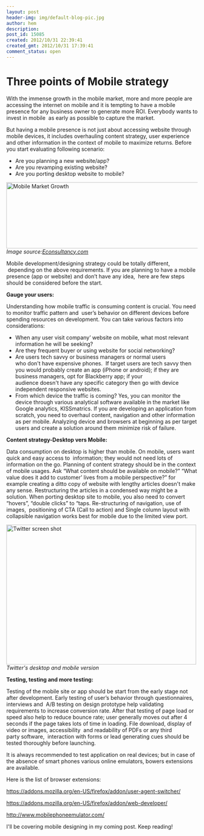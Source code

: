 ```yaml
---
layout: post
header-img: img/default-blog-pic.jpg
author: hem
description: 
post_id: 15085
created: 2012/10/31 22:39:41
created_gmt: 2012/10/31 17:39:41
comment_status: open
---
```


# Three points of Mobile strategy 

<p><span class="GingerNoCheckStart"> </span>With the immense growth in the mobile market, more and more people are accessing the internet on mobile and it is tempting to have a mobile presence for any business owner to generate more ROI. Everybody wants to invest in mobile  as early as possible to capture the market.</p>
<p>But having a mobile presence is not just about accessing website through mobile devices, it includes overhauling content strategy, user experience and other information in the context of mobile to maximize returns. Before you start evaluating following scenario:<br/>
<ul>
    <li>Are you planning a new website/app?</li>
    <li>Are you revamping existing website?</li>
    <li>Are you porting desktop website to mobile?</li>
</ul>
<!--more-->
<div><a rel="attachment wp-att-15098" href="http://xebee.xebia.in/2012/10/31/three-points-of-mobile-strategy/mobile-info-2/"><img class="alignnone size-full wp-image-15098" height="174" width="540" title="Mobile Market Growth" alt="Mobile Market Growth" src="http://xebee.xebia.in/wp-content/uploads/2012/10/mobile-info.png" /></a></div>
<em>Image source:<a href="http://econsultancy.com/uk/blog/9527-the-growth-of-mobile-commerce-infographic">Econsultancy.com</a></em></p>
<p>Mobile development/designing strategy could be totally different,  depending on the above requirements. If you are planning to have a mobile presence (app or website) and don’t have any idea,  here are few steps should be considered before the start.</p>
<p><strong>Gauge your users:</strong></p>
<p>Understanding how mobile traffic is consuming content is crucial. You need to monitor traffic pattern and  user’s behavior on different devices before spending resources on development. You can take various factors into considerations:
<ul>
    <li>When any user visit company’ website on mobile, what most relevant information he will be seeking?</li>
    <li> Are they frequent buyer or using website for social networking?</li>
    <li> Are users tech savvy or business managers or normal users who don't have expensive phones.  If target users are tech savvy then you would probably create an app (iPhone or android); if they are business managers, opt for Blackberry app; if your audience doesn't have any specific category then go with device independent responsive websites.</li>
    <li> From which device the traffic is coming? Yes, you can monitor the device through various analytical software available in the market like Google analytics, KISSmatrics. If you are developing an application from scratch, you need to overhaul content, navigation and other information as per mobile. Analyzing device and browsers at beginning as per target users and create a solution around them minimize risk of failure.</li>
</ul>
<strong>Content strategy-Desktop vers Mobile:</strong></p>
<p>Data consumption on desktop is higher than mobile. On mobile, users want quick and easy access to  information; they would not need lots of information on the go. Planning of content strategy should be in the context of mobile usages. Ask “What content should be available on mobile?” “What value does it add to customer’ lives from a mobile perspective?” for example creating a ditto copy of website with lengthy articles doesn't make any sense. Restructuring the articles in a condensed way might be a solution. When porting desktop site to mobile, you also need to convert “hovers”, “double clicks” to “taps. Re-structuring of navigation, use of images,  positioning of CTA (Call to action) and Single column layout with collapsible navigation works best for mobile due to the limited view port.
<div><a rel="attachment wp-att-15099" href="http://xebee.xebia.in/2012/10/31/three-points-of-mobile-strategy/twitter-large-frontpage-500/"><img class="alignnone size-full wp-image-15099" height="368" width="500" title="Twitter screen shot" alt="Twitter screen shot" src="http://xebee.xebia.in/wp-content/uploads/2012/10/twitter-large-frontpage-500.jpg" /></a></div>
<em>Twitter's desktop and mobile version</em></p>
<p><strong>Testing, testing and more testing:</strong></p>
<p>Testing of the mobile site or app should be start from the early stage not after development. Early testing of user’s behavior through questionnaires, interviews and  A/B testing on design prototype help validating requirements to increase conversion rate. After that testing of page load or speed also help to reduce bounce rate; user generally moves out after 4 seconds if the page takes lots of time in loading. File download, display of video or images, accessibility  and readability of PDFs or any third party software,  interaction with forms or lead generating cues should be tested thoroughly before launching.</p>
<p>It is always recommended to test application on real devices; but in case of the absence of smart phones various online emulators, bowers extensions are available.</p>
<p>Here is the list of browser extensions:</p>
<p><a href="https://addons.mozilla.org/en-US/firefox/addon/user-agent-switcher/">https://addons.mozilla.org/en-US/firefox/addon/user-agent-switcher/</a></p>
<p><a href="https://addons.mozilla.org/en-US/firefox/addon/web-developer/">https://addons.mozilla.org/en-US/firefox/addon/web-developer/</a></p>
<p><a href="http://www.mobilephoneemulator.com/">http://www.mobilephoneemulator.com/</a></p>
<p>I'll be covering mobile designing in my coming post. Keep reading!</p>
<p><span class="GingerNoCheckEnd"></span></p>